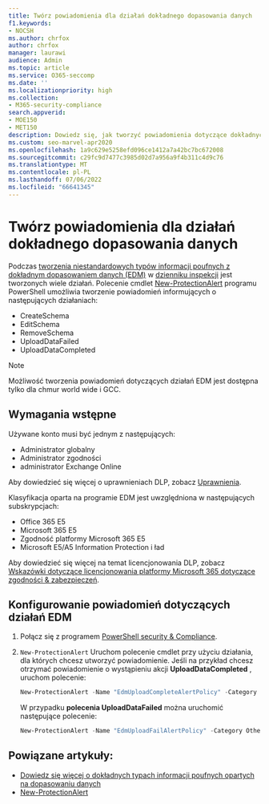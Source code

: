 ```yaml
---
title: Twórz powiadomienia dla działań dokładnego dopasowania danych
f1.keywords:
- NOCSH
ms.author: chrfox
author: chrfox
manager: laurawi
audience: Admin
ms.topic: article
ms.service: O365-seccomp
ms.date: ''
ms.localizationpriority: high
ms.collection:
- M365-security-compliance
search.appverid:
- MOE150
- MET150
description: Dowiedz się, jak tworzyć powiadomienia dotyczące dokładnych działań dopasowania danych.
ms.custom: seo-marvel-apr2020
ms.openlocfilehash: 1a9c629e5258efd096ce1412a7a42bc7bc672008
ms.sourcegitcommit: c29fc9d7477c3985d02d7a956a9f4b311c4d9c76
ms.translationtype: MT
ms.contentlocale: pl-PL
ms.lasthandoff: 07/06/2022
ms.locfileid: "66641345"
---
```

# <a name="create-notifications-for-exact-data-match-activities"></a>Twórz powiadomienia dla działań dokładnego dopasowania danych

Podczas [tworzenia niestandardowych typów informacji poufnych z dokładnym dopasowaniem danych (EDM)](sit-learn-about-exact-data-match-based-sits.md#learn-about-exact-data-match-based-sensitive-information-types) w [dzienniku inspekcji](search-the-audit-log-in-security-and-compliance.md#before-you-search-the-audit-log) jest tworzonych wiele działań. Polecenie cmdlet [New-ProtectionAlert](/powershell/module/exchange/new-protectionalert) programu PowerShell umożliwia tworzenie powiadomień informujących o następujących działaniach:

- CreateSchema
- EditSchema
- RemoveSchema
- UploadDataFailed
- UploadDataCompleted

> [!NOTE]
 Możliwość tworzenia powiadomień dotyczących działań EDM jest dostępna tylko dla chmur world wide i GCC.

## <a name="pre-requisites"></a>Wymagania wstępne

Używane konto musi być jednym z następujących:

- Administrator globalny
- Administrator zgodności
- administrator Exchange Online

Aby dowiedzieć się więcej o uprawnieniach DLP, zobacz [Uprawnienia](data-loss-prevention-policies.md#permissions).

Klasyfikacja oparta na programie EDM jest uwzględniona w następujących subskrypcjach:

- Office 365 E5
- Microsoft 365 E5
- Zgodność platformy Microsoft 365 E5
- Microsoft E5/A5 Information Protection i ład

Aby dowiedzieć się więcej na temat licencjonowania DLP, zobacz [Wskazówki dotyczące licencjonowania platformy Microsoft 365 dotyczące zgodności & zabezpieczeń](/office365/servicedescriptions/microsoft-365-service-descriptions/microsoft-365-tenantlevel-services-licensing-guidance/microsoft-365-security-compliance-licensing-guidance#information-protection).

## <a name="configure-notifications-for-edm-activities"></a>Konfigurowanie powiadomień dotyczących działań EDM

1. Połącz się z programem [PowerShell security & Compliance](/powershell/exchange/connect-to-scc-powershell).

2. `New-ProtectionAlert` Uruchom polecenie cmdlet przy użyciu działania, dla których chcesz utworzyć powiadomienie.  Jeśli na przykład chcesz otrzymać powiadomienie o wystąpieniu akcji **UploadDataCompleted** , uruchom polecenie:

    ```powershell
    New-ProtectionAlert -Name "EdmUploadCompleteAlertPolicy" -Category Others -NotifyUser <address to send notification to> -ThreatType Activity -Operation UploadDataCompleted -Description "Custom alert policy to track when EDM upload Completed" -AggregationType None
    ```
    
    W przypadku **polecenia UploadDataFailed** można uruchomić następujące polecenie:
    
    ```powershell
    New-ProtectionAlert -Name "EdmUploadFailAlertPolicy" -Category Others -NotifyUser <SMTP address to send notification to> -ThreatType Activity -Operation UploadDataFailed -Description "Custom alert policy to track when EDM upload Failed" -AggregationType None -Severity High
    ```

## <a name="related-articles"></a>Powiązane artykuły:

- [Dowiedz się więcej o dokładnych typach informacji poufnych opartych na dopasowaniu danych](sit-learn-about-exact-data-match-based-sits.md#learn-about-exact-data-match-based-sensitive-information-types)
- [New-ProtectionAlert](/powershell/module/exchange/new-protectionalert)
